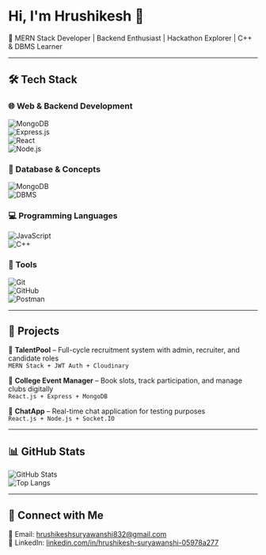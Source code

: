 # Hi, I'm Hrushikesh 👋  
🚀 MERN Stack Developer | Backend Enthusiast | Hackathon Explorer | C++ & DBMS Learner

---

## 🛠️ Tech Stack

### 🌐 Web & Backend Development  
![MongoDB](https://img.shields.io/badge/MongoDB-4EA94B?style=for-the-badge&logo=mongodb&logoColor=white)  
![Express.js](https://img.shields.io/badge/Express.js-000000?style=for-the-badge&logo=express&logoColor=white)  
![React](https://img.shields.io/badge/React-20232A?style=for-the-badge&logo=react&logoColor=61DAFB)  
![Node.js](https://img.shields.io/badge/Node.js-339933?style=for-the-badge&logo=nodedotjs&logoColor=white)

### 💾 Database & Concepts  
![MongoDB](https://img.shields.io/badge/MongoDB-4EA94B?style=for-the-badge&logo=mongodb&logoColor=white)  
![DBMS](https://img.shields.io/badge/DBMS-003B57?style=for-the-badge&logo=database&logoColor=white)

### 💻 Programming Languages  
![JavaScript](https://img.shields.io/badge/JavaScript-F7DF1E?style=for-the-badge&logo=javascript&logoColor=black)  
![C++](https://img.shields.io/badge/C++-00599C?style=for-the-badge&logo=c%2B%2B&logoColor=white)

### 🧰 Tools  
![Git](https://img.shields.io/badge/Git-F05032?style=for-the-badge&logo=git&logoColor=white)  
![GitHub](https://img.shields.io/badge/GitHub-181717?style=for-the-badge&logo=github&logoColor=white)  
![Postman](https://img.shields.io/badge/Postman-FF6C37?style=for-the-badge&logo=postman&logoColor=white)

---

## 🌟 Projects

🔹 **TalentPool** – Full-cycle recruitment system with admin, recruiter, and candidate roles  
`MERN Stack + JWT Auth + Cloudinary`

🔹 **College Event Manager** – Book slots, track participation, and manage clubs digitally  
`React.js + Express + MongoDB`

🔹 **ChatApp** – Real-time chat application for testing purposes  
`React.js + Node.js + Socket.IO`

---

## 📊 GitHub Stats  
![GitHub Stats](https://github-readme-stats.vercel.app/api?username=Hrushikesh786&show_icons=true&theme=radical)  
![Top Langs](https://github-readme-stats.vercel.app/api/top-langs/?username=Hrushikesh786&layout=compact&theme=radical)

---

## 🤝 Connect with Me  
📧 Email: hrushikeshsuryawanshi832@gmail.com  
🔗 LinkedIn: [linkedin.com/in/hrushikesh-suryawanshi-05978a277](https://www.linkedin.com/in/hrushikesh-suryawanshi-05978a277)
